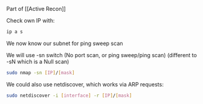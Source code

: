 Part of [[Active Recon]]

Check own IP with:

``` bash
ip a s
```

We now know our subnet for ping sweep scan

We will use -sn switch (No port scan, or ping sweep/ping scan) (different to -sN which is a Null scan)

``` bash
sudo nmap -sn [IP]/[mask]
```

We could also use netdiscover, which works via ARP requests:

``` bash
sudo netdiscover -i [interface] -r [IP]/[mask]
```

